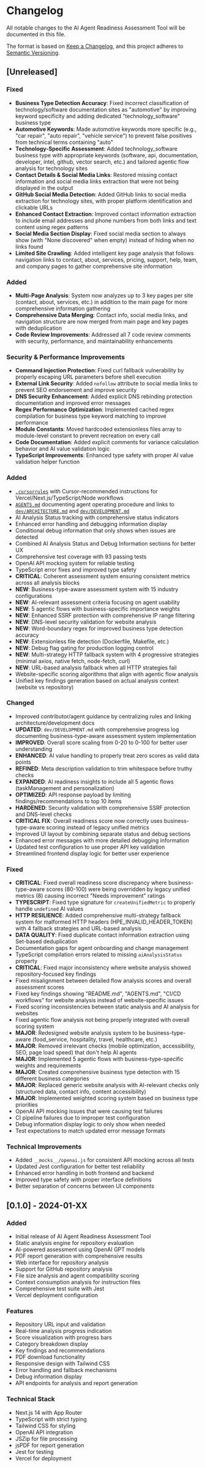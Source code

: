 # Changelog

All notable changes to the AI Agent Readiness Assessment Tool will be documented in this file.

The format is based on [Keep a Changelog](https://keepachangelog.com/en/1.0.0/),
and this project adheres to [Semantic Versioning](https://semver.org/spec/v2.0.0.html).

## [Unreleased]

### Fixed
- **Business Type Detection Accuracy**: Fixed incorrect classification of technology/software documentation sites as "automotive" by improving keyword specificity and adding dedicated "technology_software" business type
- **Automotive Keywords**: Made automotive keywords more specific (e.g., "car repair", "auto repair", "vehicle service") to prevent false positives from technical terms containing "auto"
- **Technology-Specific Assessment**: Added technology_software business type with appropriate keywords (software, api, documentation, developer, intel, github, vector search, etc.) and tailored agentic flow analysis for technology sites
- **Contact Details & Social Media Links**: Restored missing contact information and social media links extraction that were not being displayed in the output
- **GitHub Social Media Detection**: Added GitHub links to social media extraction for technology sites, with proper platform identification and clickable URLs
- **Enhanced Contact Extraction**: Improved contact information extraction to include email addresses and phone numbers from both links and text content using regex patterns
- **Social Media Section Display**: Fixed social media section to always show (with "None discovered" when empty) instead of hiding when no links found
- **Limited Site Crawling**: Added intelligent key page analysis that follows navigation links to contact, about, services, pricing, support, help, team, and company pages to gather comprehensive site information

### Added
- **Multi-Page Analysis**: System now analyzes up to 3 key pages per site (contact, about, services, etc.) in addition to the main page for more comprehensive information gathering
- **Comprehensive Data Merging**: Contact info, social media links, and navigation structure are now merged from main page and key pages with deduplication
- **Code Review Improvements**: Addressed all 7 code review comments with security, performance, and maintainability enhancements

### Security & Performance Improvements
- **Command Injection Protection**: Fixed curl fallback vulnerability by properly escaping URL parameters before shell execution
- **External Link Security**: Added `nofollow` attribute to social media links to prevent SEO endorsement and improve security
- **DNS Security Enhancement**: Added explicit DNS rebinding protection documentation and improved error messages
- **Regex Performance Optimization**: Implemented cached regex compilation for business type keyword matching to improve performance
- **Module Constants**: Moved hardcoded extensionless files array to module-level constant to prevent recreation on every call
- **Code Documentation**: Added explicit comments for variance calculation behavior and AI value validation logic
- **TypeScript Improvements**: Enhanced type safety with proper AI value validation helper function

### Added
- [`.cursorrules`](.cursorrules) with Cursor-recommended instructions for Vercel/Next.js/TypeScript/Node workflows
- [`AGENTS.md`](AGENTS.md) documenting agent operating procedure and links to [`dev/ARCHITECTURE.md`](dev/ARCHITECTURE.md) and [`dev/DEVELOPMENT.md`](dev/DEVELOPMENT.md)
- AI Analysis Status tracking with comprehensive status indicators
- Enhanced error handling and debugging information display
- Conditional debug information that only shows when issues are detected
- Combined AI Analysis Status and Debug Information sections for better UX
- Comprehensive test coverage with 93 passing tests
- OpenAI API mocking system for reliable testing
- TypeScript error fixes and improved type safety
- **CRITICAL**: Coherent assessment system ensuring consistent metrics across all analysis blocks
- **NEW**: Business-type-aware assessment system with 15 industry configurations
- **NEW**: AI-relevant assessment criteria focusing on agent usability
- **NEW**: 5 agentic flows with business-specific importance weights
- **NEW**: Enhanced SSRF protection with comprehensive IP range filtering
- **NEW**: DNS-level security validation for website analysis
- **NEW**: Word-boundary regex for improved business type detection accuracy
- **NEW**: Extensionless file detection (Dockerfile, Makefile, etc.)
- **NEW**: Debug flag gating for production logging control
- **NEW**: Multi-strategy HTTP fallback system with 4 progressive strategies (minimal axios, native fetch, node-fetch, curl)
- **NEW**: URL-based analysis fallback when all HTTP strategies fail
- Website-specific scoring algorithms that align with agentic flow analysis
- Unified key findings generation based on actual analysis context (website vs repository)

### Changed
- Improved contributor/agent guidance by centralizing rules and linking architecture/development docs
- **UPDATED**: `dev/DEVELOPMENT.md` with comprehensive progress log documenting business-type-aware assessment system implementation
- **IMPROVED**: Overall score scaling from 0-20 to 0-100 for better user understanding
- **ENHANCED**: AI value handling to properly treat zero scores as valid data points
- **REFINED**: Meta description validation to trim whitespace before truthy checks
- **EXPANDED**: AI readiness insights to include all 5 agentic flows (taskManagement and personalization)
- **OPTIMIZED**: API response payload by limiting findings/recommendations to top 10 items
- **HARDENED**: Security validation with comprehensive SSRF protection and DNS-level checks
- **CRITICAL FIX**: Overall readiness score now correctly uses business-type-aware scoring instead of legacy unified metrics
- Improved UI layout by combining separate status and debug sections
- Enhanced error messages with more detailed debugging information
- Updated test configuration to use proper API key validation
- Streamlined frontend display logic for better user experience

### Fixed
- **CRITICAL**: Fixed overall readiness score discrepancy where business-type-aware scores (80-100) were being overridden by legacy unified metrics (8) causing incorrect "Needs improvement" ratings
- **TYPESCRIPT**: Fixed type signature for `createUnifiedMetric` to properly handle `undefined` AI values
- **HTTP RESILIENCE**: Added comprehensive multi-strategy fallback system for malformed HTTP headers (HPE_INVALID_HEADER_TOKEN) with 4 fallback strategies and URL-based analysis
- **DATA QUALITY**: Fixed duplicate contact information extraction using Set-based deduplication
- Documentation gaps for agent onboarding and change management
- TypeScript compilation errors related to missing `aiAnalysisStatus` property
- **CRITICAL**: Fixed major inconsistency where website analysis showed repository-focused key findings
- Fixed misalignment between detailed flow analysis scores and overall assessment scores
- Fixed key findings showing "README.md", "AGENTS.md", "CI/CD workflows" for website analysis instead of website-specific issues
- Fixed scoring inconsistencies between static analysis and AI analysis for websites
- Fixed agentic flow analysis not being properly integrated with overall scoring system
- **MAJOR**: Redesigned website analysis system to be business-type-aware (food_service, hospitality, travel, healthcare, etc.)
- **MAJOR**: Removed irrelevant checks (mobile optimization, accessibility, SEO, page load speed) that don't help AI agents
- **MAJOR**: Implemented 5 agentic flows with business-type-specific weights and requirements
- **MAJOR**: Created comprehensive business type detection with 15 different business categories
- **MAJOR**: Replaced generic website analysis with AI-relevant checks only (structured data, contact info, content accessibility)
- **MAJOR**: Implemented weighted scoring system based on business type priorities
- OpenAI API mocking issues that were causing test failures
- CI pipeline failures due to improper test configuration
- Debug information display logic to only show when needed
- Test expectations to match updated error message formats

### Technical Improvements
- Added `__mocks__/openai.js` for consistent API mocking across all tests
- Updated Jest configuration for better test reliability
- Enhanced error handling in both frontend and backend
- Improved type safety with proper interface definitions
- Better separation of concerns between UI components

## [0.1.0] - 2024-01-XX

### Added
- Initial release of AI Agent Readiness Assessment Tool
- Static analysis engine for repository evaluation
- AI-powered assessment using OpenAI GPT models
- PDF report generation with comprehensive results
- Web interface for repository analysis
- Support for GitHub repository analysis
- File size analysis and agent compatibility scoring
- Context consumption analysis for instruction files
- Comprehensive test suite with Jest
- Vercel deployment configuration

### Features
- Repository URL input and validation
- Real-time analysis progress indication
- Score visualization with progress bars
- Category breakdown display
- Key findings and recommendations
- PDF download functionality
- Responsive design with Tailwind CSS
- Error handling and fallback mechanisms
- Debug information display
- API endpoints for analysis and report generation

### Technical Stack
- Next.js 14 with App Router
- TypeScript with strict typing
- Tailwind CSS for styling
- OpenAI API integration
- JSZip for file processing
- jsPDF for report generation
- Jest for testing
- Vercel for deployment